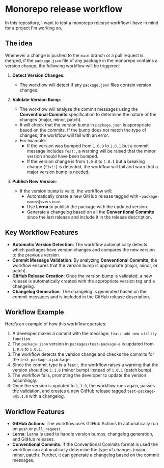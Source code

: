 # Monorepo release workflow

In this repository, I want to test a monorepo release workflow I have in mind for a project I'm working on.

## The idea

Whenever a change is pushed to the `main` branch or a pull request is merged, if the `package.json` file of any package in the monorepo contains a version change, the following workflow will be triggered:

1. **Detect Version Changes**:
   - The workflow will detect if any `package.json` files contain version changes.
2. **Validate Version Bump**:

   - The workflow will analyze the commit messages using the **Conventional Commits** specification to determine the nature of the changes (major, minor, patch).
   - It will check that the version bump in `package.json` is appropriate based on the commits. If the bump does not match the type of changes, the workflow will fail with an error.
   - For example:
     - If the version was bumped from `1.0.0` to `1.0.1` but a commit message includes `feat:`, a warning will be raised that the minor version should have been bumped.
     - If the version change is from `1.0.0` to `1.0.1` but a breaking change (`fix!:`) is detected, the workflow will fail and warn that a major version bump is needed.

3. **Publish New Version**:
   - If the version bump is valid, the workflow will:
     - Automatically create a new GitHub release tagged with `<package-name>@<version>`.
     - Use **Lerna** to publish the package with the updated version.
     - Generate a changelog based on all the **Conventional Commits** since the last release and include it in the release description.

## Key Workflow Features

- **Automatic Version Detection**: The workflow automatically detects which packages have version changes and compares the new version to the previous version.
- **Commit Message Validation**: By analyzing **Conventional Commits**, the workflow ensures that the version bump is appropriate (major, minor, or patch).
- **GitHub Release Creation**: Once the version bump is validated, a new release is automatically created with the appropriate version tag and a changelog.
- **Changelog Generation**: The changelog is generated based on the commit messages and is included in the GitHub release description.

## Workflow Example

Here’s an example of how this workflow operates:

1. A developer makes a commit with the message: `feat: add new utility function`.
2. The `package.json` version in `packages/test-package-a` is updated from `1.0.0` to `1.0.1`.
3. The workflow detects the version change and checks the commits for the `test-package-a` package.
4. Since the commit type is a `feat:`, the workflow raises a warning that the version should be `1.1.0` (minor bump) instead of `1.0.1` (patch bump).
5. The workflow fails, prompting the developer to update the version accordingly.
6. Once the version is updated to `1.1.0`, the workflow runs again, passes the validation, and creates a new GitHub release tagged `test-package-a@1.1.0` with a changelog.

## Workflow Features

- **GitHub Actions**: The workflow uses GitHub Actions to automatically run on `push` or `pull_request`.
- **Lerna**: Lerna is used to handle version bumps, changelog generation, and GitHub releases.
- **Conventional Commits**: If the Conventional Commits format is used the workflow can automatically determine the type of changes (major, minor, patch). Further, it can generate a changelog based on the commit messages.
